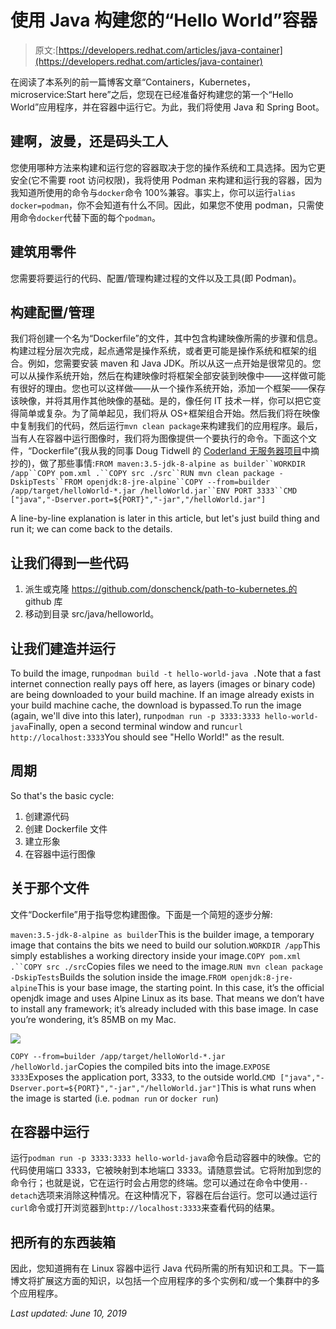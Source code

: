 # 使用 Java 构建您的“Hello World”容器

> 原文:[https://developers.redhat.com/articles/java-container](https://developers.redhat.com/articles/java-container)

在阅读了本系列的前一篇博客文章“Containers，Kubernetes，microservice:Start here”之后，您现在已经准备好构建您的第一个“Hello World”应用程序，并在容器中运行它。为此，我们将使用 Java 和 Spring Boot。

## 建啊，波曼，还是码头工人

您使用哪种方法来构建和运行您的容器取决于您的操作系统和工具选择。因为它更安全(它不需要 root 访问权限)，我将使用 Podman 来构建和运行我的容器，因为我知道所使用的命令与`docker`命令 100%兼容。事实上，你可以运行`alias docker=podman`，你不会知道有什么不同。因此，如果您不使用 podman，只需使用命令`docker`代替下面的每个`podman`。

## 建筑用零件

您需要将要运行的代码、配置/管理构建过程的文件以及工具(即 Podman)。

## 构建配置/管理

我们将创建一个名为“Dockerfile”的文件，其中包含构建映像所需的步骤和信息。构建过程分层次完成，起点通常是操作系统，或者更可能是操作系统和框架的组合。例如，您需要安装 maven 和 Java JDK。所以从这一点开始是很常见的。您可以从操作系统开始，然后在构建映像时将框架全部安装到映像中——这样做可能有很好的理由。您也可以这样做——从一个操作系统开始，添加一个框架——保存该映像，并将其用作其他映像的基础。是的，像任何 IT 技术一样，你可以把它变得简单或复杂。为了简单起见，我们将从 OS+框架组合开始。然后我们将在映像中复制我们的代码，然后运行`mvn clean package`来构建我们的应用程序。最后，当有人在容器中运行图像时，我们将为图像提供一个要执行的命令。下面这个文件，“Dockerfile”(我从我的同事 Doug Tidwell 的 [Coderland 无服务器项目](https://developers.redhat.com/coderland/serverless/)中摘抄的)，做了那些事情:`FROM maven:3.5-jdk-8-alpine as builder``WORKDIR /app``COPY pom.xml .``COPY src ./src``RUN mvn clean package -DskipTests``FROM openjdk:8-jre-alpine``COPY --from=builder /app/target/helloWorld-*.jar /helloWorld.jar``ENV PORT 3333``CMD ["java","-Dserver.port=${PORT}","-jar","/helloWorld.jar"]`

A line-by-line explanation is later in this article, but let's just build thing and run it; we can come back to the details.

## 让我们得到一些代码

1.  派生或克隆 https://github.com/donschenck/path-to-kubernetes.的 github 库
2.  移动到目录 src/java/helloworld。

## 让我们建造并运行

To build the image, run`podman build -t hello-world-java .`Note that a fast internet connection really pays off here, as layers (images or binary code) are being downloaded to your build machine. If an image already exists in your build machine cache, the download is bypassed.To run the image (again, we'll dive into this later), run`podman run -p 3333:3333 hello-world-java`Finally, open a second terminal window and run`curl http://localhost:3333`You should see "Hello World!" as the result.

## 周期

So that's the basic cycle:

1.  创建源代码
2.  创建 Dockerfile 文件
3.  建立形象
4.  在容器中运行图像

## 关于那个文件

文件“Dockerfile”用于指导您构建图像。下面是一个简短的逐步分解:

`maven:3.5-jdk-8-alpine as builder`This is the builder image, a temporary image that contains the bits we need to build our solution.`WORKDIR /app`This simply establishes a working directory inside your image.`COPY pom.xml .``COPY src ./src`Copies files we need to the image.`RUN mvn clean package -DskipTests`Builds the solution inside the image.`FROM openjdk:8-jre-alpine`This is your base image, the starting point. In this case, it’s the official openjdk image and uses Alpine Linux as its base. That means we don’t have to install any framework; it’s already included with this base image. In case you’re wondering, it’s 85MB on my Mac.

![](../Images/8fafc0fe52266b3c9bb8bcb425ee7617.png)

`COPY --from=builder /app/target/helloWorld-*.jar /helloWorld.jar`Copies the compiled bits into the image.`EXPOSE 3333`Exposes the application port, 3333, to the outside world.`CMD ["java","-Dserver.port=${PORT}","-jar","/helloWorld.jar"]`This is what runs when the image is started (i.e. `podman run` or `docker run`)

## 在容器中运行

运行`podman run -p 3333:3333 hello-world-java`命令启动容器中的映像。它的代码使用端口 3333，它被映射到本地端口 3333。请随意尝试。它将附加到您的命令行；也就是说，它在运行时会占用您的终端。您可以通过在命令中使用`--detach`选项来消除这种情况。在这种情况下，容器在后台运行。您可以通过运行`curl`命令或打开浏览器到`http://localhost:3333`来查看代码的结果。

## 把所有的东西装箱

因此，您知道拥有在 Linux 容器中运行 Java 代码所需的所有知识和工具。下一篇博文将扩展这方面的知识，以包括一个应用程序的多个实例和/或一个集群中的多个应用程序。

*Last updated: June 10, 2019*